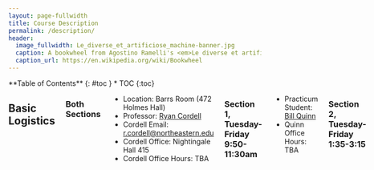 ```yaml
---
layout: page-fullwidth
title: Course Description
permalink: /description/
header:
  image_fullwidth: Le_diverse_et_artificiose_machine-banner.jpg
  caption: A bookwheel from Agostino Ramelli's <em>Le diverse et artifiose machine</em> (1588), via Wikipedia
  caption_url: https://en.wikipedia.org/wiki/Bookwheel
---
```


<div class="row">
<div class="medium-4 medium-push-8 columns" markdown="1">
<div class="panel radius" markdown="1">
**Table of Contents**
{: #toc }
*  TOC
{:toc}
</div>
</div><!-- /.medium-4.columns -->



<div class="medium-8 medium-pull-4 columns" markdown="1">

## Basic Logistics

### Both Sections
+ Location: Barrs Room (472 Holmes Hall)
+ Professor: [Ryan Cordell](http://ryancordell.org)
+ Cordell Email: [r.cordell@northeastern.edu](mailto:r.cordell@northeastern.edu) 
+ Cordell Office: Nightingale Hall 415
+ Cordell Office Hours: TBA

### Section 1, Tuesday-Friday 9:50-11:30am
+ Practicum Student: [Bill Quinn](mailto:quinn.wi@husky.neu.edu)
+ Quinn Office Hours: TBA

### Section 2, Tuesday-Friday 1:35-3:15
+ Practicum Student: [David Medina](mailto:medina.d@husky.neu.edu)
+ Medina Office Hours: TBA


# Course Description

> We are all mired in historical circumstance. Some of us are knee-deep, and some of us are neck-deep. If you want to think seriously about the future, you have to think historically. There isn't any other way to do it. Otherwise you'll mistake the accidents of our current situation for some iron-clad law of the cosmos. You need to be aware of longer-term trends, how things play out. History never repeats itself, but it does kind of rhyme.
> Bruce Sterling, [LoneStarCon 2 interview](https://www.sfsite.com/09a/bru16.htm) (1997)

When you hear the word “technology,” you may think of your computer or smart phone. You probably don’t think of the alphabet, the book, or the printing press: but each of these was a technological innovation that changed dramatically how we communicate and perhaps even how we think. Literature has always developed in tandem—and often in direct response to—the development of new media technologies—e.g. moveable type, the steam press, the telegraph, radio, film, television, the internet. Our primary objective in Technologies of Text will be to develop ideas about the ways that such innovations shape our understanding of classic and contemporary texts, as well as the people who write, read, and interpret them. We will compare our historical moment with previous periods of textual and technological upheaval. Many debates that seem unique to the twenty-first century—over privacy, intellectual property, information overload, and textual authority—are but new iterations of familiar battles in the histories of technology, new media, and literature. Through the semester we will get hands-on experience with textual technologies new and old through labs in letterpress printing, bibliography, digital editing, and computational text analysis, including through field trips to museums, libraries, and archives in the Boston area.

# Course Objectives

By the end of this course, you will:

1. Understand technology and new media as historical rather than exclusively recent phenomenon;
2. Analyze books and other textual technologies as material objects and within their social contexts;
3. Experiment with a range of textual technologies, both historical and modern;
4. Examine interplays, both thematic and material, between literary works and contemporaneous technological innovations;
5. Draw parallels between literary studies and diverse fields such as information science, computer science, communications, and media studies;
6. and Create original, public, creative research projects that consciously use media to convey their messages. 

</div>
</div>